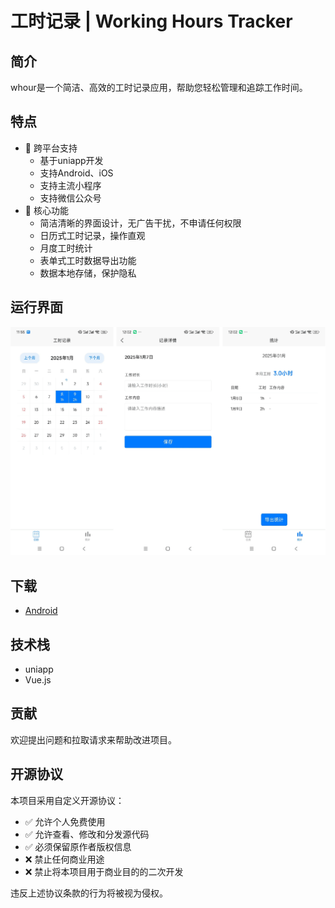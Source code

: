 # 工时记录 | Working Hours Tracker

## 简介

whour是一个简洁、高效的工时记录应用，帮助您轻松管理和追踪工作时间。

## 特点

- 📱 跨平台支持
  - 基于uniapp开发
  - 支持Android、iOS
  - 支持主流小程序
  - 支持微信公众号
- 💼 核心功能
  - 简洁清晰的界面设计，无广告干扰，不申请任何权限
  - 日历式工时记录，操作直观
  - 月度工时统计
  - 表单式工时数据导出功能
  - 数据本地存储，保护隐私

## 运行界面

![image](static/snapshot.png)
## 下载

- [Android](https://pan.baidu.com/s/11dhuGnhKtOc-aLzuNaTzrw?pwd=5zyn)

## 技术栈

- uniapp
- Vue.js

## 贡献

欢迎提出问题和拉取请求来帮助改进项目。

## 开源协议

本项目采用自定义开源协议：

- ✅ 允许个人免费使用
- ✅ 允许查看、修改和分发源代码
- ✅ 必须保留原作者版权信息
- ❌ 禁止任何商业用途
- ❌ 禁止将本项目用于商业目的的二次开发

违反上述协议条款的行为将被视为侵权。
